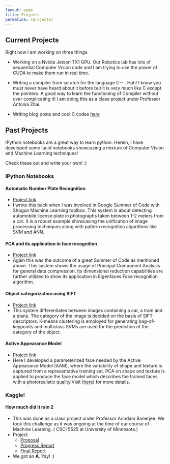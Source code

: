 ```yaml
---
layout: page
title: Projects
permalink: /projects/
---
```


## Current Projects

Right now I am working on three things.

- Working on a Nvidia Jetson TX1 GPU. Our Robotics lab has lots of sequential Computer Vision code and I am trying to use the power of CUDA to make them run in real time.

- Writing a compiler from scratch for the language C-- . Hah! I know you must never have heard about it before but it is very much like C except the pointers. A good way to learn the functioning of Compiler without over complicating it! I am doing this as a class project under Professor Antonia Zhai.

- Writing blog posts and cool C codes [here](https://github.com/kislayabhi/short_scripts)

## Past Projects

IPython notebooks are a great way to learn python. Herein, I have developed some lucid notebooks showcasing a mixture of Computer Vision and Machine Learning techniques!

Check these out and write your own! :)

### IPython Notebooks
#### Automatic Number Plate Recognition
- [Project link](http://nbviewer.jupyter.org/gist/kislayabhi/89b985e5b78a6f56029a/ANPR.ipynb)
- I wrote this back when I was involved in Google Summer of Code with Shogun Machine Learning toolbox. This system is about detecting automobile license plate in photographs taken between 1-2 meters from a car. It is a robust example showcasing the unification of image processing techniques along with pattern recognition algorithms like SVM and ANN.

#### PCA and its application in face recognition
- [Project link](http://www.shogun-toolbox.org/static/notebook/current/pca_notebook.html)
- Again this was the outcome of a great Summer of Code as mentioned above. This system shows the usage of Principal Component Analysis for general data compression. Its dimensional reduction capabilities are further utilized to show its application in Eigenfaces Face recognition algorithm.

#### Object categorization using SIFT
- [Project link](http://nbviewer.jupyter.org/gist/kislayabhi/abb68be1b0be7148e7b7)
- This system differentiates between images containing a car, a train and a plane. The category of the image is decided on the basis of SIFT descriptors. K-means clustering is employed for generating bag-of-keypoints and multiclass SVMs are used for the prediction of the category of the object.

#### Active Appearance Model
- [Project link](http://nbviewer.jupyter.org/gist/kislayabhi/0cc4f6e6b625873c15de)
- Here I developed a parameterized face needed by the Active Appearance Model (AAM), where the variability of shape and texture is captured from a representative training set. PCA on shape and texture is applied to produce the face model which describes the trained faces with a photorealistic quality.Visit ([here](http://kislayvision.com/research/active-appearance-models/)) for more details.

### Kaggle!
#### How much did it rain 2
- This was done as a class project under Professor Arindam Banerjee. We took this challenge as it was ongoing at the time of our course of Machine Learning. ( CSCI 5525 at University of Minnesota.)
- Project
    - [Proposal](https://drive.google.com/file/d/0ByM6ForkyNZfeEdNM1dSeDJTakE/view?usp=sharing)
    - [Progress Report](https://drive.google.com/file/d/0ByM6ForkyNZfNXJVamhfRHoyalk/view?usp=sharing)
    - [Final Report](https://drive.google.com/file/d/0ByM6ForkyNZfOTJDeUxNclA5ZGs/view?usp=sharing)
- We got an **A**. Yay! :)
